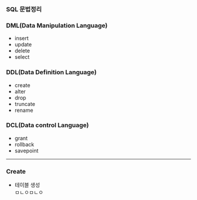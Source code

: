 ### SQL 문법정리

### DML(Data Manipulation Language)
- insert
- update
- delete
- select

### DDL(Data Definition Language)
- create
- alter
- drop
- truncate
- rename

### DCL(Data control Language)
- grant
- rollback
- savepoint

***

### Create
- 테이블 생성    
ㅁㄴㅇㅁㄴㅇ
